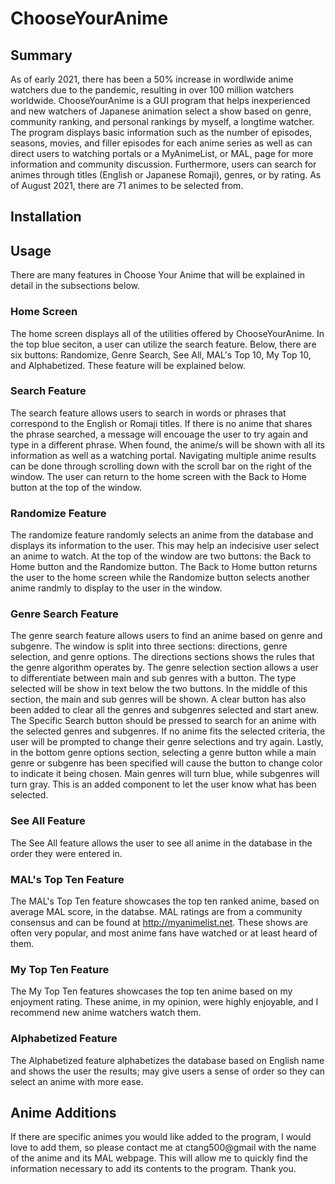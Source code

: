 # ChooseYourAnime
## Summary
As of early 2021, there has been a 50% increase in wordlwide anime watchers due to the pandemic, resulting in over 100 million watchers worldwide.  ChooseYourAnime is a GUI program that helps inexperienced and new watchers of Japanese animation select a show based on genre, community ranking, and personal rankings by myself, a longtime watcher.
The program displays basic information such as the number of episodes, seasons, movies, and filler episodes for each anime series as well as can direct users to watching portals or a MyAnimeList, or MAL, page for more information and community discussion.  Furthermore, users can search for animes through titles (English or Japanese Romaji), genres, or by rating.  As of August 2021, there are 71 animes to be selected from.

## Installation

## Usage
There are many features in Choose Your Anime that will be explained in detail in the subsections below.

### Home Screen
The home screen displays all of the utilities offered by ChooseYourAnime.  In the top blue seciton, a user can utilize the search feature.  Below, there are six buttons: Randomize, Genre Search, See All, MAL's Top 10, My Top 10, and Alphabetized.  These feature will be explained below.  

### Search Feature
The search feature allows users to search in words or phrases that correspond to the English or Romaji titles.  If there is no anime that shares the phrase searched, a message will encouage the user to try again and type in a different phrase.  When found, the anime/s will be shown with all its information as well as a watching portal.  Navigating multiple anime results can be done through scrolling down with the scroll bar on the right of the window.  The user can return to the home screen with the Back to Home button at the top of the window.
### Randomize Feature
The randomize feature randomly selects an anime from the database and displays its information to the user.  This may help an indecisive user select an anime to watch.  At the top of the window are two buttons: the Back to Home button and the Randomize button.  The Back to Home button returns the user to the home screen while the Randomize button selects another anime randmly to display to the user in the window.
### Genre Search Feature
The genre search feature allows users to find an anime based on genre and subgenre.  The window is split into three sections: directions, genre selection, and genre options.  The directions sections shows the rules that the genre algorithm operates by.  The genre selection section allows a user to differentiate between main and sub genres with a button.  The type selected will be show in text below the two buttons.  In the middle of this section, the main and sub genres will be shown.  A clear button has also been added to clear all the genres and subgenres selected and start anew.  The Specific Search button should be pressed to search for an anime with the selected genres and subgenres.  If no anime fits the selected criteria, the user will be prompted to change their genre selections and try again.  Lastly, in the bottom genre options section, selecting a genre button while a main genre or subgenre has been specified will cause the button to change color to indicate it being chosen.  Main genres will turn blue, while subgenres will turn gray.  This is an added component to let the user know what has been selected.
### See All Feature
The See All feature allows the user to see all anime in the database in the order they were entered in.  
### MAL's Top Ten Feature
The MAL's Top Ten feature showcases the top ten ranked anime, based on average MAL score, in the databse.  MAL ratings are from a community consensus and can be found at http://myanimelist.net.  These shows are often very popular, and most anime fans have watched or at least heard of them.  
### My Top Ten Feature
The My Top Ten features showcases the top ten anime based on my enjoyment rating.  These anime, in my opinion, were highly enjoyable, and I recommend new anime watchers watch them.  
### Alphabetized Feature
The Alphabetized feature alphabetizes the database based on English name and shows the user the results; may give users a sense of order so they can select an anime with more ease.
## Anime Additions
If there are specific animes you would like added to the program, I would love to add them, so please contact me at ctang500@gmail with the name of the anime and its MAL webpage.  This will allow me to quickly find the information necessary to add its contents to the program.  Thank you.  
